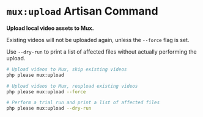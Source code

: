 # `mux:upload` <Badge type="info">Artisan Command</Badge>

**Upload local video assets to Mux.**

Existing videos will not be uploaded again, unless the `--force` flag is set.

Use `--dry-run` to print a list of affected files without actually performing the upload.

```sh
# Upload videos to Mux, skip existing videos
php please mux:upload

# Upload videos to Mux, reupload existing videos
php please mux:upload --force

# Perform a trial run and print a list of affected files
php please mux:upload --dry-run
```

<!--@include: ../partials/command-names.md-->

